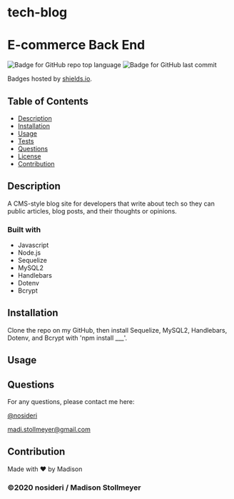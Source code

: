 # tech-blog
# E-commerce Back End 
![Badge for GitHub repo top language](https://img.shields.io/github/languages/top/nosideri/tech-blog?style=flat&logo=appveyor) ![Badge for GitHub last commit](https://img.shields.io/github/last-commit/nosideri/tech-blog?style=flat&logo=appveyor) 

Badges hosted by [shields.io](https://shields.io/).


## Table of Contents 
  *  [Description](#description) 
  *  [Installation](#installation)
  *  [Usage](#usage)
  *  [Tests](#tests) 
  *  [Questions](#questions)
  *  [License](#license)
  *  [Contribution](#contribution)

## Description 

A CMS-style blog site for developers that write about tech so they can public articles, blog posts, and their thoughts or opinions.

### Built with

* Javascript
* Node.js
* Sequelize
* MySQL2
* Handlebars
* Dotenv
* Bcrypt

## Installation 

Clone the repo on my GitHub, then install Sequelize, MySQL2, Handlebars, Dotenv, and Bcrypt with 'npm install ___'.

## Usage 



## Questions 

For any questions, please contact me here:

[@nosideri](https://api.github.com/users/nosideri) 

madi.stollmeyer@gmail.com

## Contribution
Made with ❤️ by Madison

### ©️2020 nosideri / Madison Stollmeyer